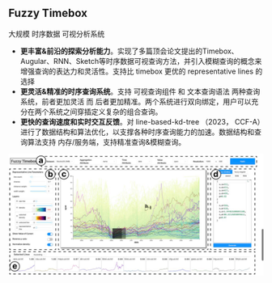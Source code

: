 ## Fuzzy Timebox

大规模 时序数据 可视分析系统

- **更丰富&前沿的探索分析能力**。实现了多篇顶会论文提出的Timebox、Augular、RNN、Sketch等时序数据可视查询方法，并引入模糊查询的概念来增强查询的表达力和灵活性。支持比 timebox 更优的 representative lines 的选择
- **更灵活&精准的时序查询系统**。支持 可视查询组件 和 文本查询语法 两种查询系统，前者更加灵活 而 后者更加精准。两个系统进行双向绑定，用户可以充分在两个系统之间穿插定义复杂的组合查询。
- **更快的查询速度和实时交互反馈**。对 line-based-kd-tree （2023， CCF-A）进行了数据结构和算法优化，以支撑各种时序查询能力的加速。数据结构和查询算法支持 内存/服务端，支持精准查询&模糊查询。

![系统概览图](https://github.com/VirusPC/fuzzy-timebox/blob/main/IMG_0240.PNG)

